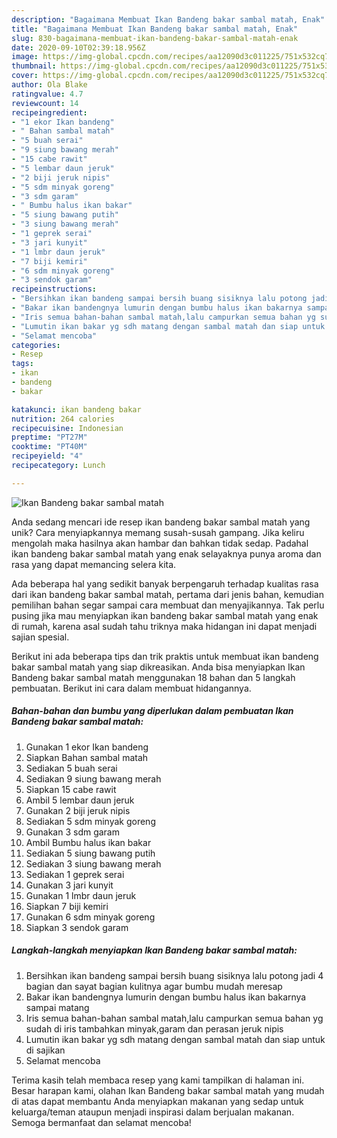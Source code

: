 ```yaml
---
description: "Bagaimana Membuat Ikan Bandeng bakar sambal matah, Enak"
title: "Bagaimana Membuat Ikan Bandeng bakar sambal matah, Enak"
slug: 830-bagaimana-membuat-ikan-bandeng-bakar-sambal-matah-enak
date: 2020-09-10T02:39:18.956Z
image: https://img-global.cpcdn.com/recipes/aa12090d3c011225/751x532cq70/ikan-bandeng-bakar-sambal-matah-foto-resep-utama.jpg
thumbnail: https://img-global.cpcdn.com/recipes/aa12090d3c011225/751x532cq70/ikan-bandeng-bakar-sambal-matah-foto-resep-utama.jpg
cover: https://img-global.cpcdn.com/recipes/aa12090d3c011225/751x532cq70/ikan-bandeng-bakar-sambal-matah-foto-resep-utama.jpg
author: Ola Blake
ratingvalue: 4.7
reviewcount: 14
recipeingredient:
- "1 ekor Ikan bandeng"
- " Bahan sambal matah"
- "5 buah serai"
- "9 siung bawang merah"
- "15 cabe rawit"
- "5 lembar daun jeruk"
- "2 biji jeruk nipis"
- "5 sdm minyak goreng"
- "3 sdm garam"
- " Bumbu halus ikan bakar"
- "5 siung bawang putih"
- "3 siung bawang merah"
- "1 geprek serai"
- "3 jari kunyit"
- "1 lmbr daun jeruk"
- "7 biji kemiri"
- "6 sdm minyak goreng"
- "3 sendok garam"
recipeinstructions:
- "Bersihkan ikan bandeng sampai bersih buang sisiknya lalu potong jadi 4 bagian dan sayat bagian kulitnya agar bumbu mudah meresap"
- "Bakar ikan bandengnya lumurin dengan bumbu halus ikan bakarnya sampai matang"
- "Iris semua bahan-bahan sambal matah,lalu campurkan semua bahan yg sudah di iris tambahkan minyak,garam dan perasan jeruk nipis"
- "Lumutin ikan bakar yg sdh matang dengan sambal matah dan siap untuk di sajikan"
- "Selamat mencoba"
categories:
- Resep
tags:
- ikan
- bandeng
- bakar

katakunci: ikan bandeng bakar 
nutrition: 264 calories
recipecuisine: Indonesian
preptime: "PT27M"
cooktime: "PT40M"
recipeyield: "4"
recipecategory: Lunch

---
```



![Ikan Bandeng bakar sambal matah](https://img-global.cpcdn.com/recipes/aa12090d3c011225/751x532cq70/ikan-bandeng-bakar-sambal-matah-foto-resep-utama.jpg)

Anda sedang mencari ide resep ikan bandeng bakar sambal matah yang unik? Cara menyiapkannya memang susah-susah gampang. Jika keliru mengolah maka hasilnya akan hambar dan bahkan tidak sedap. Padahal ikan bandeng bakar sambal matah yang enak selayaknya punya aroma dan rasa yang dapat memancing selera kita.



Ada beberapa hal yang sedikit banyak berpengaruh terhadap kualitas rasa dari ikan bandeng bakar sambal matah, pertama dari jenis bahan, kemudian pemilihan bahan segar sampai cara membuat dan menyajikannya. Tak perlu pusing jika mau menyiapkan ikan bandeng bakar sambal matah yang enak di rumah, karena asal sudah tahu triknya maka hidangan ini dapat menjadi sajian spesial.


Berikut ini ada beberapa tips dan trik praktis untuk membuat ikan bandeng bakar sambal matah yang siap dikreasikan. Anda bisa menyiapkan Ikan Bandeng bakar sambal matah menggunakan 18 bahan dan 5 langkah pembuatan. Berikut ini cara dalam membuat hidangannya.

<!--inarticleads1-->

##### Bahan-bahan dan bumbu yang diperlukan dalam pembuatan Ikan Bandeng bakar sambal matah:

1. Gunakan 1 ekor Ikan bandeng
1. Siapkan  Bahan sambal matah
1. Sediakan 5 buah serai
1. Sediakan 9 siung bawang merah
1. Siapkan 15 cabe rawit
1. Ambil 5 lembar daun jeruk
1. Gunakan 2 biji jeruk nipis
1. Sediakan 5 sdm minyak goreng
1. Gunakan 3 sdm garam
1. Ambil  Bumbu halus ikan bakar
1. Sediakan 5 siung bawang putih
1. Sediakan 3 siung bawang merah
1. Sediakan 1 geprek serai
1. Gunakan 3 jari kunyit
1. Gunakan 1 lmbr daun jeruk
1. Siapkan 7 biji kemiri
1. Gunakan 6 sdm minyak goreng
1. Siapkan 3 sendok garam




<!--inarticleads2-->

##### Langkah-langkah menyiapkan Ikan Bandeng bakar sambal matah:

1. Bersihkan ikan bandeng sampai bersih buang sisiknya lalu potong jadi 4 bagian dan sayat bagian kulitnya agar bumbu mudah meresap
1. Bakar ikan bandengnya lumurin dengan bumbu halus ikan bakarnya sampai matang
1. Iris semua bahan-bahan sambal matah,lalu campurkan semua bahan yg sudah di iris tambahkan minyak,garam dan perasan jeruk nipis
1. Lumutin ikan bakar yg sdh matang dengan sambal matah dan siap untuk di sajikan
1. Selamat mencoba




Terima kasih telah membaca resep yang kami tampilkan di halaman ini. Besar harapan kami, olahan Ikan Bandeng bakar sambal matah yang mudah di atas dapat membantu Anda menyiapkan makanan yang sedap untuk keluarga/teman ataupun menjadi inspirasi dalam berjualan makanan. Semoga bermanfaat dan selamat mencoba!
